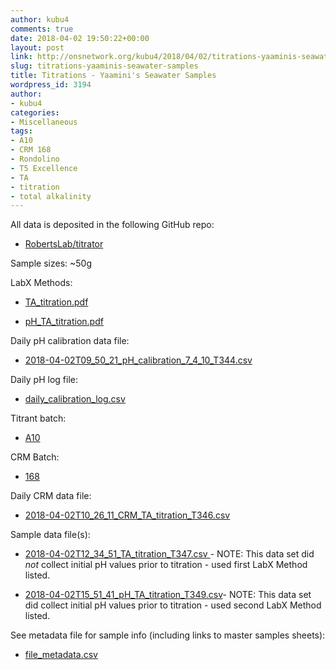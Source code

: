 ```yaml
---
author: kubu4
comments: true
date: 2018-04-02 19:50:22+00:00
layout: post
link: http://onsnetwork.org/kubu4/2018/04/02/titrations-yaaminis-seawater-samples/
slug: titrations-yaaminis-seawater-samples
title: Titrations - Yaamini's Seawater Samples
wordpress_id: 3194
author:
- kubu4
categories:
- Miscellaneous
tags:
- A10
- CRM 168
- Rondolino
- T5 Excellence
- TA
- titration
- total alkalinity
---
```


All data is deposited in the following GitHub repo:





  * [RobertsLab/titrator](https://github.com/RobertsLab/titrator)



Sample sizes: ~50g

LabX Methods:



  * [TA_titration.pdf](https://github.com/RobertsLab/titrator/blob/master/LabX_method_files/TA_titration.pdf)



  * [pH_TA_titration.pdf](https://github.com/RobertsLab/titrator/blob/master/LabX_method_files/pH_TA_titration.pdf)






Daily pH calibration data file:





  * [2018-04-02T09_50_21_pH_calibration_7_4_10_T344.csv](https://github.com/RobertsLab/titrator/raw/master/data/cal_data/2018-04-02T09_50_21_pH_calibration_7_4_10_T344.csv)



Daily pH log file:



  * [daily_calibration_log.csv](https://github.com/RobertsLab/titrator/blob/master/data/cal_data/daily_calibration_log.csv)



Titrant batch:



  * [A10](https://github.com/RobertsLab/titrator/blob/master/data/acid_certifications/Batch_A10_CoA.pdf)



CRM Batch:



  * [168](https://github.com/RobertsLab/titrator/blob/master/data/crm_certifications/Batch168.pdf)



Daily CRM data file:



  * [2018-04-02T10_26_11_CRM_TA_titration_T346.csv](https://github.com/RobertsLab/titrator/raw/master/data/titration_data/crm_data/2018-04-02T10_26_11_CRM_TA_titration_T346.csv)



Sample data file(s):



  * [2018-04-02T12_34_51_TA_titration_T347.csv
](https://github.com/RobertsLab/titrator/raw/master/data/titration_data/sample_data/2018-04-02T12_34_51_TA_titration_T347.csv) - NOTE: This data set did _not_ collect initial pH values prior to titration - used first LabX Method listed.



  * [2018-04-02T15_51_41_pH_TA_titration_T349.csv](https://github.com/RobertsLab/titrator/raw/master/data/titration_data/sample_data/2018-04-02T15_51_41_pH_TA_titration_T349.csv)- NOTE: This data set did collect initial pH values prior to titration - used second LabX Method listed.






See metadata file for sample info (including links to master samples sheets):





  * [file_metadata.csv](https://github.com/RobertsLab/titrator/blob/master/data/titration_data/sample_data/file_metadata.csv)


